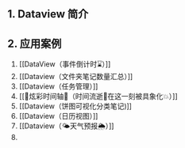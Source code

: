 ## 1. Dataview 简介



## 2. 应用案例
1. [[DataView（事件倒计时⌛）]]
2. [[Dataview（文件夹笔记数量汇总）]]
3. [[Dataview（任务管理）]]
4. [[🌈炫彩时间轴🌈（时间流逝🫧在这一刻被具象化💥）]]
5. [[Dataview（饼图可视化分类笔记)]]
6. [[Dataview（日历视图）]]
7. [[Dataview（🌤️天气预报🌦️）]]
8. 